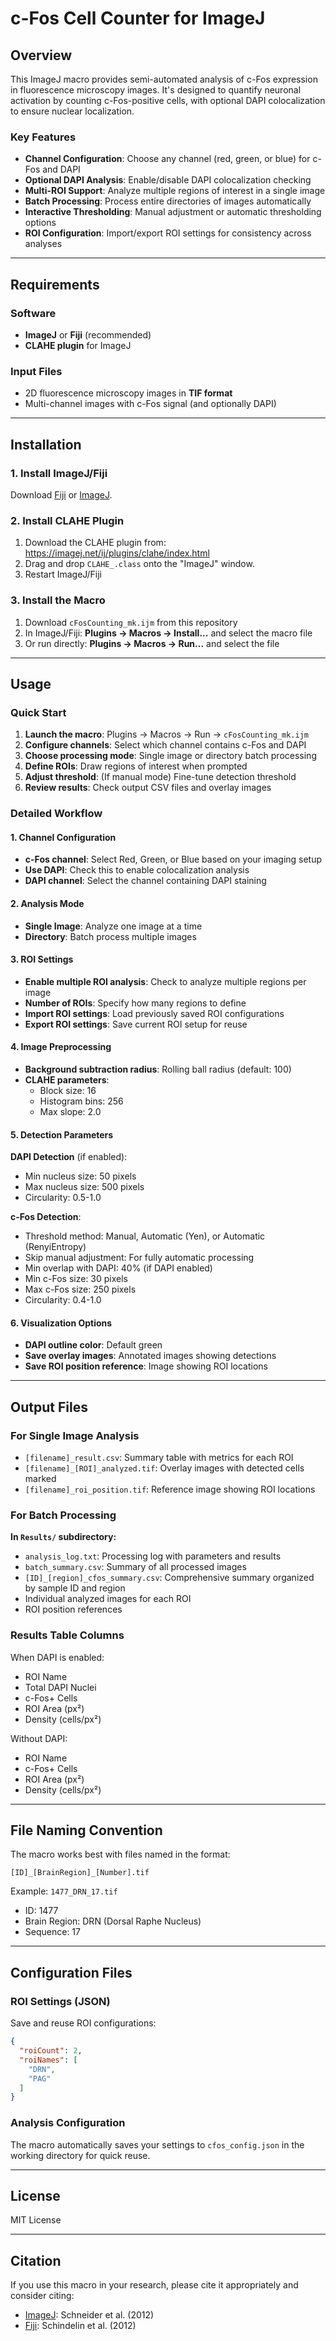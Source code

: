 # c-Fos Cell Counter for ImageJ

## Overview

This ImageJ macro provides semi-automated analysis of c-Fos expression in fluorescence microscopy images. It's designed to quantify neuronal activation by counting c-Fos-positive cells, with optional DAPI colocalization to ensure nuclear localization.

### Key Features

- **Channel Configuration**: Choose any channel (red, green, or blue) for c-Fos and DAPI
- **Optional DAPI Analysis**: Enable/disable DAPI colocalization checking
- **Multi-ROI Support**: Analyze multiple regions of interest in a single image
- **Batch Processing**: Process entire directories of images automatically
- **Interactive Thresholding**: Manual adjustment or automatic thresholding options
- **ROI Configuration**: Import/export ROI settings for consistency across analyses

---

## Requirements

### Software
- **ImageJ** or **Fiji** (recommended)
- **CLAHE plugin** for ImageJ

### Input Files
- 2D fluorescence microscopy images in **TIF format**
- Multi-channel images with c-Fos signal (and optionally DAPI)

---

## Installation

### 1. Install ImageJ/Fiji
Download [Fiji](https://fiji.sc/) or [ImageJ](https://imagej.net/ij/download.html).

### 2. Install CLAHE Plugin
1. Download the CLAHE plugin from: https://imagej.net/ij/plugins/clahe/index.html
2. Drag and drop `CLAHE_.class` onto the "ImageJ" window.
3. Restart ImageJ/Fiji

### 3. Install the Macro
1. Download `cFosCounting_mk.ijm` from this repository
2. In ImageJ/Fiji: **Plugins → Macros → Install...** and select the macro file
3. Or run directly: **Plugins → Macros → Run...** and select the file

---

## Usage

### Quick Start

1. **Launch the macro**: Plugins → Macros → Run → `cFosCounting_mk.ijm`
2. **Configure channels**: Select which channel contains c-Fos and DAPI
3. **Choose processing mode**: Single image or directory batch processing
4. **Define ROIs**: Draw regions of interest when prompted
5. **Adjust threshold**: (If manual mode) Fine-tune detection threshold
6. **Review results**: Check output CSV files and overlay images

### Detailed Workflow

#### 1. Channel Configuration
- **c-Fos channel**: Select Red, Green, or Blue based on your imaging setup
- **Use DAPI**: Check this to enable colocalization analysis
- **DAPI channel**: Select the channel containing DAPI staining

#### 2. Analysis Mode
- **Single Image**: Analyze one image at a time
- **Directory**: Batch process multiple images

#### 3. ROI Settings
- **Enable multiple ROI analysis**: Check to analyze multiple regions per image
- **Number of ROIs**: Specify how many regions to define
- **Import ROI settings**: Load previously saved ROI configurations
- **Export ROI settings**: Save current ROI setup for reuse

#### 4. Image Preprocessing
- **Background subtraction radius**: Rolling ball radius (default: 100)
- **CLAHE parameters**:
  - Block size: 16
  - Histogram bins: 256
  - Max slope: 2.0

#### 5. Detection Parameters

**DAPI Detection** (if enabled):
- Min nucleus size: 50 pixels
- Max nucleus size: 500 pixels
- Circularity: 0.5-1.0

**c-Fos Detection**:
- Threshold method: Manual, Automatic (Yen), or Automatic (RenyiEntropy)
- Skip manual adjustment: For fully automatic processing
- Min overlap with DAPI: 40% (if DAPI enabled)
- Min c-Fos size: 30 pixels
- Max c-Fos size: 250 pixels
- Circularity: 0.4-1.0

#### 6. Visualization Options
- **DAPI outline color**: Default green
- **Save overlay images**: Annotated images showing detections
- **Save ROI position reference**: Image showing ROI locations

---

## Output Files

### For Single Image Analysis

- `[filename]_result.csv`: Summary table with metrics for each ROI
- `[filename]_[ROI]_analyzed.tif`: Overlay images with detected cells marked
- `[filename]_roi_position.tif`: Reference image showing ROI locations

### For Batch Processing

**In `Results/` subdirectory:**
- `analysis_log.txt`: Processing log with parameters and results
- `batch_summary.csv`: Summary of all processed images
- `[ID]_[region]_cfos_summary.csv`: Comprehensive summary organized by sample ID and region
- Individual analyzed images for each ROI
- ROI position references

### Results Table Columns

When DAPI is enabled:
- ROI Name
- Total DAPI Nuclei
- c-Fos+ Cells
- ROI Area (px²)
- Density (cells/px²)

Without DAPI:
- ROI Name
- c-Fos+ Cells
- ROI Area (px²)
- Density (cells/px²)

---

## File Naming Convention

The macro works best with files named in the format:
```
[ID]_[BrainRegion]_[Number].tif
```

Example: `1477_DRN_17.tif`
- ID: 1477
- Brain Region: DRN (Dorsal Raphe Nucleus)
- Sequence: 17

---

## Configuration Files

### ROI Settings (JSON)
Save and reuse ROI configurations:
```json
{
  "roiCount": 2,
  "roiNames": [
    "DRN",
    "PAG"
  ]
}
```

### Analysis Configuration
The macro automatically saves your settings to `cfos_config.json` in the working directory for quick reuse.

---

## License

MIT License

---

## Citation

If you use this macro in your research, please cite it appropriately and consider citing:

- [ImageJ](https://www.nature.com/articles/nmeth.2089): Schneider et al. (2012)
- [Fiji](https://www.nature.com/articles/nmeth.2019): Schindelin et al. (2012)
